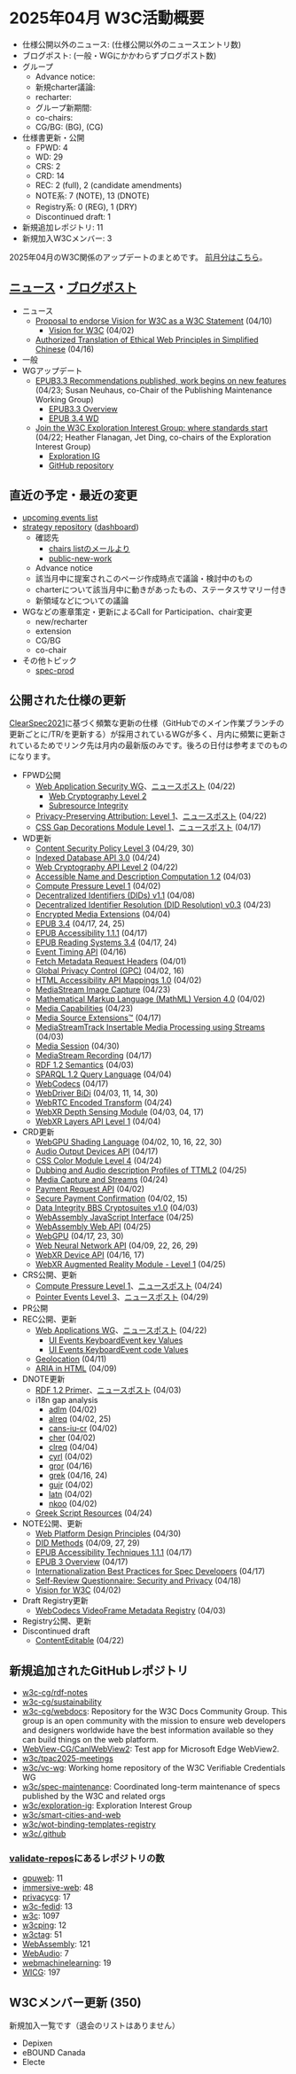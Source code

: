 # 2025年04月 W3C活動概要

- 仕様公開以外のニュース: (仕様公開以外のニュースエントリ数)
- ブログポスト: (一般・WGにかかわらずブログポスト数)
- グループ
  - Advance notice: 
  - 新規charter議論: 
  - recharter: 
  - グループ新期間: 
  - co-chairs: 
  - CG/BG:  (BG), (CG)
- 仕様書更新・公開
  - FPWD: 4
  - WD: 29
  - CRS: 2
  - CRD: 14
  - REC: 2 (full), 2 (candidate amendments)
  - NOTE系: 7 (NOTE), 13 (DNOTE)
  - Registry系: 0 (REG), 1 (DRY)
  - Discontinued draft: 1
- 新規追加レポジトリ: 11
- 新規加入W3Cメンバー: 3

2025年04月のW3C関係のアップデートのまとめです。
[前月分はこちら](202503.md)。

## [ニュース](https://www.w3.org/news/)・[ブログポスト](https://www.w3.org/blog/)

* ニュース
  * [Proposal to endorse Vision for W3C as a W3C Statement](https://www.w3.org/news/2025/proposal-to-endorse-vision-for-w3c-as-a-w3c-statement/) (04/10)
    * [Vision for W3C](https://www.w3.org/TR/2025/NOTE-w3c-vision-20250402/) (04/02)
  * [Authorized Translation of Ethical Web Principles in Simplified Chinese](https://www.w3.org/news/2025/authorized-translation-of-ethical-web-principles-in-simplified-chinese/) (04/16)
* 一般
* WGアップデート
  * [EPUB3.3 Recommendations published, work begins on new features](https://www.w3.org/blog/2025/epub3-3-recommendations-published-work-begins-on-new-features/) (04/23; Susan Neuhaus, co-Chair of the Publishing Maintenance Working Group)
    * [EPUB3.3 Overview](https://www.w3.org/TR/epub-overview-33/)
    * [EPUB 3.4 WD](https://www.w3.org/TR/epub-34)
  * [Join the W3C Exploration Interest Group: where standards start](https://www.w3.org/blog/2025/join-the-w3c-exploration-interest-group-where-standards-start/) (04/22; Heather Flanagan, Jet Ding, co-chairs of the Exploration Interest Group)
    * [Exploration IG](https://www.w3.org/groups/ig/exploration/)
    * [GitHub repository](https://github.com/w3c/exploration-ig)

## 直近の予定・最近の変更

* [upcoming events list](https://www.w3.org/participate/eventscal.html)
* [strategy repository](https://github.com/w3c/strategy/issues) ([dashboard](https://www.w3.org/2024/03/charters-in-dev.html))
  * 確認先
    * [chairs listのメールより](https://lists.w3.org/Archives/Member/chairs/)
    * [public-new-work](https://lists.w3.org/Archives/Public/public-new-work/)
  * Advance notice
  * 該当月中に提案されこのページ作成時点で議論・検討中のもの
  * charterについて該当月中に動きがあったもの、ステータスサマリー付き
  * 新領域などについての議論
* WGなどの憲章策定・更新によるCall for Participation、chair変更
  * new/recharter
  * extension
  * CG/BG
  * co-chair
* その他トピック
  * [spec-prod](https://lists.w3.org/Archives/Public/spec-prod/)

## 公開された仕様の更新

[ClearSpec2021](https://github.com/w3c/tr-pages/blob/main/clearspec2021.md)に基づく頻繁な更新の仕様（GitHubでのメイン作業ブランチの更新ごとに/TR/を更新する）が採用されているWGが多く、月内に頻繁に更新されているためでリンク先は月内の最新版のみです。後ろの日付は参考までのものになります。

* FPWD公開
  * [Web Application Security WG](https://www.w3.org/groups/wg/webappsec/)、[ニュースポスト](https://www.w3.org/news/2025/first-public-working-drafts-web-cryptography-level-2-and-subresource-integrity/) (04/22)
    * [Web Cryptography Level 2](https://www.w3.org/TR/2025/WD-webcrypto-2-20250422/)
    * [Subresource Integrity](https://www.w3.org/TR/2025/WD-sri-2-20250422/)
  * [Privacy-Preserving Attribution: Level 1](https://www.w3.org/TR/2025/WD-privacy-preserving-attribution-20250422/)、[ニュースポスト](https://www.w3.org/news/2025/first-public-working-draft-privacy-preserving-attribution-level-1/) (04/22)
  * [CSS Gap Decorations Module Level 1](https://www.w3.org/TR/2025/WD-css-gaps-1-20250417/)、[ニュースポスト](https://www.w3.org/news/2025/first-public-working-draft-css-gap-decorations-module-level-1/) (04/17)
* WD更新
  * [Content Security Policy Level 3](https://www.w3.org/TR/2025/WD-CSP3-20250430/) (04/29, 30)
  * [Indexed Database API 3.0](https://www.w3.org/TR/2025/WD-IndexedDB-3-20250424/) (04/24)
  * [Web Cryptography API Level 2](https://www.w3.org/TR/2025/WD-WebCryptoAPI-20250422/) (04/22)
  * [Accessible Name and Description Computation 1.2](https://www.w3.org/TR/2025/WD-accname-1.2-20250403/) (04/03)
  * [Compute Pressure Level 1](https://www.w3.org/TR/2025/WD-compute-pressure-20250402/) (04/02)
  * [Decentralized Identifiers (DIDs) v1.1](https://www.w3.org/TR/2025/WD-did-1.1-20250408/) (04/08)
  * [Decentralized Identifier Resolution (DID Resolution) v0.3](https://www.w3.org/TR/2025/WD-did-resolution-20250423/) (04/23)
  * [Encrypted Media Extensions](https://www.w3.org/TR/2025/WD-encrypted-media-2-20250404/) (04/04)
  * [EPUB 3.4](https://www.w3.org/TR/2025/WD-epub-34-20250425/) (04/17, 24, 25)
  * [EPUB Accessibility 1.1.1](https://www.w3.org/TR/2025/WD-epub-a11y-111-20250417/) (04/17)
  * [EPUB Reading Systems 3.4](https://www.w3.org/TR/2025/WD-epub-rs-34-20250424/) (04/17, 24)
  * [Event Timing API](https://www.w3.org/TR/2025/WD-event-timing-20250416/) (04/16)
  * [Fetch Metadata Request Headers](https://www.w3.org/TR/2025/WD-fetch-metadata-20250401/) (04/01)
  * [Global Privacy Control (GPC)](https://www.w3.org/TR/2025/WD-gpc-20250416/) (04/02, 16)
  * [HTML Accessibility API Mappings 1.0](https://www.w3.org/TR/2025/WD-html-aam-1.0-20250402/) (04/02)
  * [MediaStream Image Capture](https://www.w3.org/TR/2025/WD-image-capture-20250423/) (04/23)
  * [Mathematical Markup Language (MathML) Version 4.0](https://www.w3.org/TR/2025/WD-mathml4-20250402/) (04/02)
  * [Media Capabilities](https://www.w3.org/TR/2025/WD-media-capabilities-20250423/) (04/23)
  * [Media Source Extensions™](https://www.w3.org/TR/2025/WD-media-source-2-20250417/) (04/17)
  * [MediaStreamTrack Insertable Media Processing using Streams](https://www.w3.org/TR/2025/WD-mediacapture-transform-20250403/) (04/03)
  * [Media Session](https://www.w3.org/TR/2025/WD-mediasession-20250430/) (04/30)
  * [MediaStream Recording](https://www.w3.org/TR/2025/WD-mediastream-recording-20250417/) (04/17)
  * [RDF 1.2 Semantics](https://www.w3.org/TR/2025/WD-rdf12-semantics-20250403/) (04/03)
  * [SPARQL 1.2 Query Language](https://www.w3.org/TR/2025/WD-sparql12-query-20250404/) (04/04)
  * [WebCodecs](https://www.w3.org/TR/2025/WD-webcodecs-20250417/) (04/17)
  * [WebDriver BiDi](https://www.w3.org/TR/2025/WD-webdriver-bidi-20250430/) (04/03, 11, 14, 30)
  * [WebRTC Encoded Transform](https://www.w3.org/TR/2025/WD-webrtc-encoded-transform-20250424/) (04/24)
  * [WebXR Depth Sensing Module](https://www.w3.org/TR/2025/WD-webxr-depth-sensing-1-20250417/) (04/03, 04, 17)
  * [WebXR Layers API Level 1](https://www.w3.org/TR/2025/WD-webxrlayers-1-20250404/) (04/04)
* CRD更新
  * [WebGPU Shading Language](https://www.w3.org/TR/2025/CRD-WGSL-20250430/) (04/02, 10, 16, 22, 30)
  * [Audio Output Devices API](https://www.w3.org/TR/2025/CRD-audio-output-20250417/) (04/17)
  * [CSS Color Module Level 4](https://www.w3.org/TR/2025/CRD-css-color-4-20250424/) (04/24)
  * [Dubbing and Audio description Profiles of TTML2](https://www.w3.org/TR/2025/CRD-dapt-20250425/) (04/25)
  * [Media Capture and Streams](https://www.w3.org/TR/2025/CRD-mediacapture-streams-20250424/) (04/24)
  * [Payment Request API](https://www.w3.org/TR/2025/CRD-payment-request-20250402/) (04/02)
  * [Secure Payment Confirmation](https://www.w3.org/TR/2025/CRD-secure-payment-confirmation-20250415/) (04/02, 15)
  * [Data Integrity BBS Cryptosuites v1.0](https://www.w3.org/TR/2025/CRD-vc-di-bbs-20250403/) (04/03)
  * [WebAssembly JavaScript Interface](https://www.w3.org/TR/2025/CRD-wasm-js-api-2-20250425/) (04/25)
  * [WebAssembly Web API](https://www.w3.org/TR/2025/CRD-wasm-web-api-2-20250425/) (04/25)
  * [WebGPU](https://www.w3.org/TR/2025/CRD-webgpu-20250430/) (04/17, 23, 30)
  * [Web Neural Network API](https://www.w3.org/TR/2025/CRD-webnn-20250429/) (04/09, 22, 26, 29)
  * [WebXR Device API](https://www.w3.org/TR/2025/CRD-webxr-20250417/) (04/16, 17)
  * [WebXR Augmented Reality Module - Level 1](https://www.w3.org/TR/2025/CRD-webxr-ar-module-1-20250425/) (04/25)
* CRS公開、更新
  * [Compute Pressure Level 1](https://www.w3.org/TR/2025/CR-compute-pressure-20250424/)、[ニュースポスト](https://www.w3.org/news/2025/w3c-invites-implementations-of-compute-pressure-level-1/) (04/24)
  * [Pointer Events Level 3](https://www.w3.org/TR/2025/CR-pointerevents3-20250429/)、[ニュースポスト](https://www.w3.org/news/2025/w3c-invites-implementations-of-pointer-events-level-3/) (04/29)
* PR公開
* REC公開、更新
  * [Web Applications WG](https://www.w3.org/groups/wg/webapps/)、[ニュースポスト](https://www.w3.org/news/2025/ui-events-keyboardevent-key-values-and-code-values-are-w3c-recommendations) (04/22)
    * [UI Events KeyboardEvent key Values](https://www.w3.org/TR/2025/REC-uievents-key-20250422/)
    * [UI Events KeyboardEvent code Values](https://www.w3.org/TR/2025/REC-uievents-code-20250422/)
  * [Geolocation](https://www.w3.org/TR/2025/REC-geolocation-20250411/) (04/11)
  * [ARIA in HTML](https://www.w3.org/TR/2025/REC-html-aria-20250409/) (04/09)
* DNOTE更新
  * [RDF 1.2 Primer](https://www.w3.org/TR/2025/DNOTE-rdf12-primer-20250403/)、[ニュースポスト](https://www.w3.org/news/2025/draft-note-rdf-1-2-primer/) (04/03)
  * i18n gap analysis
    * [adlm](https://www.w3.org/TR/2025/DNOTE-adlm-gap-20250402/) (04/02)
    * [alreq](https://www.w3.org/TR/2025/DNOTE-alreq-gap-20250425/) (04/02, 25)
    * [cans-iu-cr](https://www.w3.org/TR/2025/DNOTE-cans-iu-cr-gap-20250402/) (04/02)
    * [cher](https://www.w3.org/TR/2025/DNOTE-cher-gap-20250402/) (04/02)
    * [clreq](https://www.w3.org/TR/2025/DNOTE-clreq-gap-20250404/) (04/04)
    * [cyrl](https://www.w3.org/TR/2025/DNOTE-cyrl-gap-20250402/) (04/02)
    * [gror](https://www.w3.org/TR/2025/DNOTE-geor-gap-20250416/) (04/16)
    * [grek](https://www.w3.org/TR/2025/DNOTE-grek-gap-20250424/) (04/16, 24)
    * [gujr](https://www.w3.org/TR/2025/DNOTE-gujr-gap-20250402/) (04/02)
    * [latn](https://www.w3.org/TR/2025/DNOTE-latn-gap-20250402/) (04/02)
    * [nkoo](https://www.w3.org/TR/2025/DNOTE-nkoo-gap-20250402/) (04/02)
  * [Greek Script Resources](https://www.w3.org/TR/2025/DNOTE-grek-lreq-20250424/) (04/24)
* NOTE公開、更新
  * [Web Platform Design Principles](https://www.w3.org/TR/2025/NOTE-design-principles-20250430/) (04/30)
  * [DID Methods](https://www.w3.org/TR/2025/NOTE-did-extensions-methods-20250429/) (04/09, 27, 29)
  * [EPUB Accessibility Techniques 1.1.1](https://www.w3.org/TR/2025/NOTE-epub-a11y-tech-111-20250417/) (04/17)
  * [EPUB 3 Overview](https://www.w3.org/TR/2025/NOTE-epub-overview-34-20250417/) (04/17)
  * [Internationalization Best Practices for Spec Developers](https://www.w3.org/TR/2025/NOTE-international-specs-20250417/) (04/17)
  * [Self-Review Questionnaire: Security and Privacy](https://www.w3.org/TR/2025/NOTE-security-privacy-questionnaire-20250418/) (04/18)
  * [Vision for W3C](https://www.w3.org/TR/2025/NOTE-w3c-vision-20250402/) (04/02)
* Draft Registry更新
  * [WebCodecs VideoFrame Metadata Registry](https://www.w3.org/TR/2025/DRY-webcodecs-video-frame-metadata-registry-20250403/) (04/03)
* Registry公開、更新
* Discontinued draft
  * [ContentEditable](https://www.w3.org/TR/2025/DISC-content-editable-20250422/) (04/22)

## 新規追加されたGitHubレポジトリ

* [w3c-cg/rdf-notes](https://github.com/w3c-cg/rdf-notes)
* [w3c-cg/sustainability](https://github.com/w3c-cg/sustainability)
* [w3c-cg/webdocs](https://github.com/w3c-cg/webdocs): Repository for the W3C Docs Community Group. This group is an open community with the mission to ensure web developers and designers worldwide have the best information available so they can build things on the web platform.
* [WebView-CG/CanIWebView2](https://github.com/WebView-CG/CanIWebView2): Test app for Microsoft Edge WebView2.
* [w3c/tpac2025-meetings](https://github.com/w3c/tpac2025-meetings)
* [w3c/vc-wg](https://github.com/w3c/vc-wg): Working home repository of the W3C Verifiable Credentials WG
* [w3c/spec-maintenance](https://github.com/w3c/spec-maintenance): Coordinated long-term maintenance of specs published by the W3C and related orgs
* [w3c/exploration-ig](https://github.com/w3c/exploration-ig): Exploration Interest Group
* [w3c/smart-cities-and-web](https://github.com/w3c/smart-cities-and-web)
* [w3c/wot-binding-templates-registry](https://github.com/w3c/wot-binding-templates-registry)
* [w3c/.github](https://github.com/w3c/.github)

### [validate-repos](https://w3c.github.io/validate-repos/)にあるレポジトリの数

* [gpuweb](https://github.com/gpuweb): 11
* [immersive-web](https://github.com/immersive-web): 48
* [privacycg](https://github.com/privacycg): 17
* [w3c-fedid](https://github.com/w3c-fedid): 13
* [w3c](https://github.com/w3c): 1097
* [w3cping](https://github.com/w3cping): 12
* [w3ctag](https://github.com/w3ctag): 51
* [WebAssembly](https://github.com/WebAssembly): 121
* [WebAudio](https://github.com/WebAudio): 7
* [webmachinelearning](https://github.com/webmachinelearning): 19
* [WICG](https://github.com/WICG): 197

## W3Cメンバー更新 (350)

新規加入一覧です（退会のリストはありません）

* Depixen
* eBOUND Canada
* Electe
